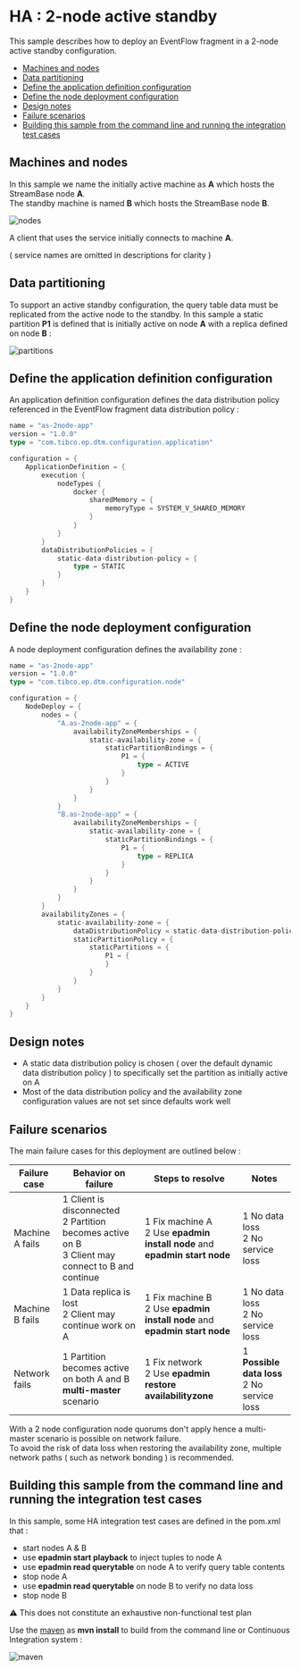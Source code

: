 
[comment]: # (  Copyright \(C\) 2018-2019, TIBCO Software Inc.                               )

[comment]: # (                                                                               )

[comment]: # (  Redistribution and use in source and binary forms, with or without           )

[comment]: # (  modification, are permitted provided that the following conditions are met:  )

[comment]: # (                                                                               )

[comment]: # (  1. Redistributions of source code must retain the above copyright notice,    )

[comment]: # (     this list of conditions and the following disclaimer.                     )

[comment]: # (                                                                               )

[comment]: # (  2. Redistributions in binary form must reproduce the above copyright notice, )

[comment]: # (     this list of conditions and the following disclaimer in the documentation )

[comment]: # (     and/or other materials provided with the distribution.                    )

[comment]: # (                                                                               )

[comment]: # (  3. Neither the name of the copyright holder nor the names of its contributors)

[comment]: # (     may be used to endorse or promote products derived from this software     )

[comment]: # (     without specific prior written permission.                                )

[comment]: # (                                                                               )

[comment]: # (  THIS SOFTWARE IS PROVIDED BY THE COPYRIGHT HOLDERS AND CONTRIBUTORS "AS IS"  )

[comment]: # (  AND ANY EXPRESS OR IMPLIED WARRANTIES, INCLUDING, BUT NOT LIMITED TO, THE    )

[comment]: # (  IMPLIED WARRANTIES OF MERCHANTABILITY AND FITNESS FOR A PARTICULAR PURPOSE   )

[comment]: # (  ARE DISCLAIMED. IN NO EVENT SHALL THE COPYRIGHT HOLDER OR CONTRIBUTORS BE    )

[comment]: # (  LIABLE FOR ANY DIRECT, INDIRECT, INCIDENTAL, SPECIAL, EXEMPLARY, OR          )

[comment]: # (  CONSEQUENTIAL DAMAGES \(INCLUDING, BUT NOT LIMITED TO, PROCUREMENT OF        )

[comment]: # (  SUBSTITUTE GOODS OR SERVICES; LOSS OF USE, DATA, OR PROFITS; OR BUSINESS     )

[comment]: # (  INTERRUPTION\) HOWEVER CAUSED AND ON ANY THEORY OF LIABILITY, WHETHER IN     )

[comment]: # (  CONTRACT, STRICT LIABILITY, OR TORT \(INCLUDING NEGLIGENCE OR OTHERWISE\)    )

[comment]: # (  ARISING IN ANY WAY OUT OF THE USE OF THIS SOFTWARE, EVEN IF ADVISED OF THE   )

[comment]: # (  POSSIBILITY OF SUCH DAMAGE.                                                  )

# HA : 2-node active standby

This sample describes how to deploy an EventFlow fragment in a 2-node active standby configuration.

* [Machines and nodes](#machines-and-nodes)
* [Data partitioning](#data-partitioning)
* [Define the application definition configuration](#define-the-application-definition-configuration)
* [Define the node deployment configuration](#define-the-node-deployment-configuration)
* [Design notes](#design-notes)
* [Failure scenarios](#failure-scenarios)
* [Building this sample from the command line and running the integration test cases](#building-this-sample-from-the-command-line-and-running-the-integration-test-cases)

<a name="machines-and-nodes"></a>

## Machines and nodes

In this sample we name the initially active machine as **A** which hosts the StreamBase node **A**.  
The standby machine is named **B** which hosts the StreamBase node **B**.

![nodes](images/two-node-active-standby-nodes.svg)

A client that uses the service initially connects to machine **A**.

( service names are omitted in descriptions for clarity )

<a name="data-partitioning"></a>

## Data partitioning

To support an active standby configuration, the query table data must be replicated from the active node to the
standby.  In this sample a static partition **P1** is defined that is initially active on node **A**
with a replica defined on node **B** :

![partitions](images/two-node-active-standby-partitions.svg)

<a name="define-the-application-definition-configuration"></a>

## Define the application definition configuration

An application definition configuration defines the data distribution policy referenced in the EventFlow fragment 
data distribution policy :


```scala
name = "as-2node-app"
version = "1.0.0"
type = "com.tibco.ep.dtm.configuration.application"

configuration = {
    ApplicationDefinition = {
        execution {
            nodeTypes {
                docker {
                    sharedMemory = {
                        memoryType = SYSTEM_V_SHARED_MEMORY
                    }
                }
            }
        }
        dataDistributionPolicies = {
            static-data-distribution-policy = {
                type = STATIC
            }
        }
    }
}
```

<a name="define-the-node-deployment-configuration"></a>

## Define the node deployment configuration

A node deployment configuration defines the availability zone :

```scala
name = "as-2node-app"
version = "1.0.0"
type = "com.tibco.ep.dtm.configuration.node"

configuration = {
    NodeDeploy = {
        nodes = {
            "A.as-2node-app" = {
                availabilityZoneMemberships = {
                    static-availability-zone = {
                        staticPartitionBindings = {
                            P1 = {
                                type = ACTIVE
                            }
                        }
                    }
                }
            }
            "B.as-2node-app" = {
                availabilityZoneMemberships = {
                    static-availability-zone = {
                        staticPartitionBindings = {
                            P1 = {
                                type = REPLICA
                            }
                        }
                    }
                }
            }
        }
        availabilityZones = {
            static-availability-zone = {
                dataDistributionPolicy = static-data-distribution-policy
                staticPartitionPolicy = {
                    staticPartitions = {
                        P1 = {
                        }
                    }
                }
            }
        }
    }
}
```

<a name="design-notes"></a>

## Design notes

* A static data distribution policy is chosen ( over the default dynamic data distribution policy ) to specifically set the partition as initially active on A
* Most of the data distribution policy and the availability zone configuration values are not set since defaults work well

<a name="failure-scenarios"></a>

## Failure scenarios

The main failure cases for this deployment are outlined below :

Failure case   | Behavior on failure | Steps to resolve | Notes
--- | --- | --- | ---
Machine A fails | 1 Client is disconnected<br/>2 Partition becomes active on B<br/>3 Client may connect to B and continue  | 1 Fix machine A<br/>2 Use **epadmin install node** and **epadmin start node** | 1 No data loss<br/>2 No service loss
Machine B fails | 1 Data replica is lost<br/>2 Client may continue work on A | 1 Fix machine B<br/>2 Use **epadmin install node** and **epadmin start node** | 1 No data loss<br/>2 No service loss
Network fails  | 1 Partition becomes active on both A and B<br/>**multi-master** scenario | 1 Fix network<br/>2 Use **epadmin restore availabilityzone** | 1 **Possible data loss**<br/>2 No service loss

With a 2 node configuration node quorums don't apply hence a multi-master scenario is possible on network failure.  
To avoid the risk of data loss when restoring the availability zone, multiple network paths ( such as network bonding )
is recommended.

<a name="building-this-sample-from-the-command-line-and-running-the-integration-test-cases"></a>

## Building this sample from the command line and running the integration test cases

In this sample, some HA integration test cases are defined in the pom.xml that :

* start nodes A & B
* use **epadmin start playback** to inject tuples to node A
* use **epadmin read querytable** on node A to verify query table contents
* stop node A
* use **epadmin read querytable** on node B to verify no data loss
* stop node B

:warning: This does not constitute an exhaustive non-functional test plan

Use the [maven](https://maven.apache.org) as **mvn install** to build from the command line or Continuous Integration system :

![maven](images/maven.gif)
